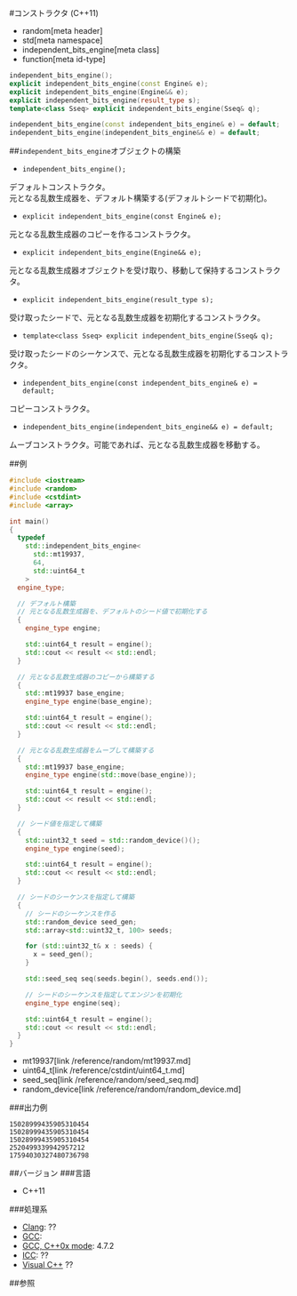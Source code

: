 #コンストラクタ (C++11)
* random[meta header]
* std[meta namespace]
* independent_bits_engine[meta class]
* function[meta id-type]

```cpp
independent_bits_engine();
explicit independent_bits_engine(const Engine& e);
explicit independent_bits_engine(Engine&& e);
explicit independent_bits_engine(result_type s);
template<class Sseq> explicit independent_bits_engine(Sseq& q);

independent_bits_engine(const independent_bits_engine& e) = default;
independent_bits_engine(independent_bits_engine&& e) = default;
```

##`independent_bits_engine`オブジェクトの構築
- `independent_bits_engine();`

デフォルトコンストラクタ。  
元となる乱数生成器を、デフォルト構築する(デフォルトシードで初期化)。


- `explicit independent_bits_engine(const Engine& e);`

元となる乱数生成器のコピーを作るコンストラクタ。


- `explicit independent_bits_engine(Engine&& e);`

元となる乱数生成器オブジェクトを受け取り、移動して保持するコンストラクタ。


- `explicit independent_bits_engine(result_type s);`

受け取ったシードで、元となる乱数生成器を初期化するコンストラクタ。


- `template<class Sseq> explicit independent_bits_engine(Sseq& q);`

受け取ったシードのシーケンスで、元となる乱数生成器を初期化するコンストラクタ。


- `independent_bits_engine(const independent_bits_engine& e) = default;`

コピーコンストラクタ。

- `independent_bits_engine(independent_bits_engine&& e) = default;`

ムーブコンストラクタ。可能であれば、元となる乱数生成器を移動する。  


##例
```cpp
#include <iostream>
#include <random>
#include <cstdint>
#include <array>

int main()
{
  typedef
    std::independent_bits_engine<
      std::mt19937,
      64,
      std::uint64_t
    >
  engine_type;

  // デフォルト構築
  // 元となる乱数生成器を、デフォルトのシード値で初期化する
  {
    engine_type engine;

    std::uint64_t result = engine();
    std::cout << result << std::endl;
  }

  // 元となる乱数生成器のコピーから構築する
  {
    std::mt19937 base_engine;
    engine_type engine(base_engine);

    std::uint64_t result = engine();
    std::cout << result << std::endl;
  }

  // 元となる乱数生成器をムーブして構築する
  {
    std::mt19937 base_engine;
    engine_type engine(std::move(base_engine));

    std::uint64_t result = engine();
    std::cout << result << std::endl;
  }

  // シード値を指定して構築
  {
    std::uint32_t seed = std::random_device()();
    engine_type engine(seed);

    std::uint64_t result = engine();
    std::cout << result << std::endl;
  }

  // シードのシーケンスを指定して構築
  {
    // シードのシーケンスを作る
    std::random_device seed_gen;
    std::array<std::uint32_t, 100> seeds;

    for (std::uint32_t& x : seeds) {
      x = seed_gen();
    }

    std::seed_seq seq(seeds.begin(), seeds.end());

    // シードのシーケンスを指定してエンジンを初期化
    engine_type engine(seq);

    std::uint64_t result = engine();
    std::cout << result << std::endl;
  }
}
```
* mt19937[link /reference/random/mt19937.md]
* uint64_t[link /reference/cstdint/uint64_t.md]
* seed_seq[link /reference/random/seed_seq.md]
* random_device[link /reference/random/random_device.md]

###出力例
```
15028999435905310454
15028999435905310454
15028999435905310454
2520499339942957212
17594030327480736798
```

##バージョン
###言語
- C++11

###処理系
- [Clang](/implementation.md#clang): ??
- [GCC](/implementation.md#gcc): 
- [GCC, C++0x mode](/implementation.md#gcc): 4.7.2
- [ICC](/implementation.md#icc): ??
- [Visual C++](/implementation.md#visual_cpp) ??


##参照


